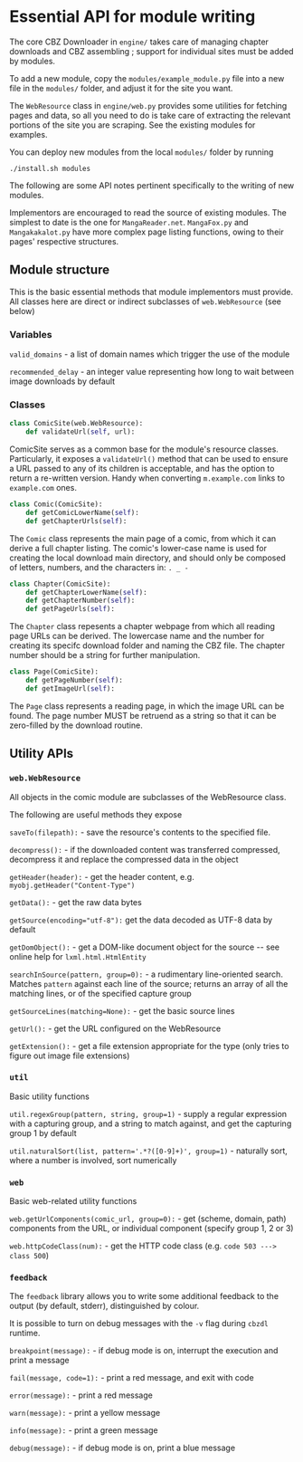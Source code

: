# Essential API for module writing

The core CBZ Downloader in `engine/` takes care of managing chapter downloads and CBZ assembling ; support for individual sites must be added by modules.

To add a new module, copy the `modules/example_module.py` file into a new file in the `modules/` folder, and adjust it for the site you want.

The `WebResource` class in `engine/web.py` provides some utilities for fetching pages and data, so all you need to do is take care of extracting the relevant portions of the site you are scraping. See the existing modules for examples.

You can deploy new modules from the local `modules/` folder by running

	./install.sh modules

The following are some API notes pertinent specifically to the writing of new modules.

Implementors are encouraged to read the source of existing modules. The simplest to date is the one for `MangaReader.net`. `MangaFox.py` and `Mangakakalot.py` have more complex page listing functions, owing to their pages' respective structures.

## Module structure

This is the basic essential methods that module implementors must provide. All classes here are direct or indirect subclasses of `web.WebResource` (see below)

### Variables

`valid_domains` - a list of domain names which trigger the use of the module

`recommended_delay` - an integer value representing how long to wait between image downloads by default

### Classes

```python
class ComicSite(web.WebResource):
    def validateUrl(self, url):
```


ComicSite serves as a common base for the module's resource classes. Particularly, it exposes a `validateUrl()` method that can be used to ensure a URL passed to any of its children is acceptable, and has the option to return a re-written version. Handy when converting `m.example.com` links to `example.com` ones.

```python
class Comic(ComicSite):
    def getComicLowerName(self):
    def getChapterUrls(self):
```

The `Comic` class represents the main page of a comic, from which it can derive a full chapter listing. The comic's lower-case name is used for creating the local download main directory, and should only be composed of letters, numbers, and the characters in: `. _ -`

```python
class Chapter(ComicSite):
    def getChapterLowerName(self):
    def getChapterNumber(self):
    def getPageUrls(self):
```

The `Chapter` class repesents a chapter webpage from which all reading page URLs can be derived. The lowercase name and the number for creating its specifc download folder and naming the CBZ file. The chapter number should be a string for further manipulation.

```python
class Page(ComicSite):
    def getPageNumber(self):
    def getImageUrl(self):
```

The `Page` class represents a reading page, in which the image URL can be found. The page number MUST be retruend as a string so that it can be zero-filled by the download routine.


## Utility APIs

### `web.WebResource`

All objects in the comic module are subclasses of the WebResource class.

The following are useful methods they expose

`saveTo(filepath):` - save the resource's contents to the specified file.

`decompress():` - if the downloaded content was transferred compressed, decompress it and replace the compressed data in the object

`getHeader(header):` - get the header content, e.g. `myobj.getHeader("Content-Type")`

`getData():` - get the raw data bytes

`getSource(encoding="utf-8"):` get the data decoded as UTF-8 data by default

`getDomObject():` - get a DOM-like  document object for the source -- see online help for `lxml.html.HtmlEntity`

`searchInSource(pattern, group=0):` - a rudimentary line-oriented search. Matches `pattern` against each line of the source; returns an array of all the matching lines, or of the specified capture group

`getSourceLines(matching=None):` - get the basic source lines

`getUrl():` - get the URL configured on the WebResource

`getExtension():` - get a file extension appropriate for the type (only tries to figure out image file extensions)

### `util`

Basic utility functions

`util.regexGroup(pattern, string, group=1)` - supply a regular expression with a capturing group, and a string to match against, and get the capturing group 1 by default

`util.naturalSort(list, pattern='.*?([0-9]+)', group=1)` - naturally sort, where a number is involved, sort numerically

### `web`

Basic web-related utility functions

`web.getUrlComponents(comic_url, group=0):` - get (scheme, domain, path) components from the URL, or individual component (specify group 1, 2 or 3)

`web.httpCodeClass(num):` - get the HTTP code class (e.g. `code 503 ---> class 500`)

### `feedback`

The `feedback` library allows you to write some additional feedback to the output (by default, stderr), distinguished by colour.

It is possible to turn on debug messages with the `-v` flag during `cbzdl` runtime.

`breakpoint(message):` - if debug mode is on, interrupt the execution and print a message

`fail(message, code=1):` - print a red message, and exit with code

`error(message):` - print a red message

`warn(message):` - print a yellow message

`info(message):` - print a green message

`debug(message):` - if debug mode is on, print a blue message

